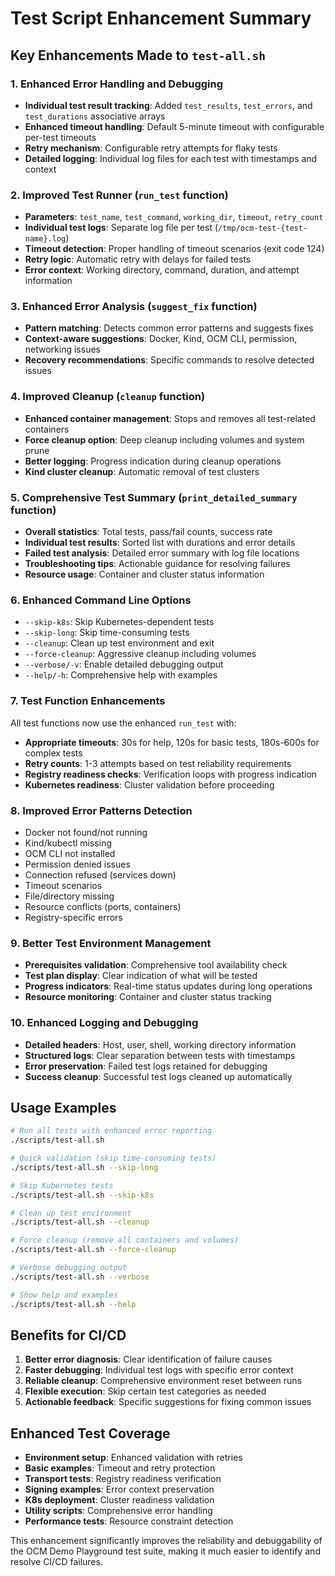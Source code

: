 # Test Script Enhancement Summary

## Key Enhancements Made to `test-all.sh`

### 1. Enhanced Error Handling and Debugging
- **Individual test result tracking**: Added `test_results`, `test_errors`, and `test_durations` associative arrays
- **Enhanced timeout handling**: Default 5-minute timeout with configurable per-test timeouts
- **Retry mechanism**: Configurable retry attempts for flaky tests
- **Detailed logging**: Individual log files for each test with timestamps and context

### 2. Improved Test Runner (`run_test` function)
- **Parameters**: `test_name`, `test_command`, `working_dir`, `timeout`, `retry_count`
- **Individual test logs**: Separate log file per test (`/tmp/ocm-test-{test-name}.log`)
- **Timeout detection**: Proper handling of timeout scenarios (exit code 124)
- **Retry logic**: Automatic retry with delays for failed tests
- **Error context**: Working directory, command, duration, and attempt information

### 3. Enhanced Error Analysis (`suggest_fix` function)
- **Pattern matching**: Detects common error patterns and suggests fixes
- **Context-aware suggestions**: Docker, Kind, OCM CLI, permission, networking issues
- **Recovery recommendations**: Specific commands to resolve detected issues

### 4. Improved Cleanup (`cleanup` function)
- **Enhanced container management**: Stops and removes all test-related containers
- **Force cleanup option**: Deep cleanup including volumes and system prune
- **Better logging**: Progress indication during cleanup operations
- **Kind cluster cleanup**: Automatic removal of test clusters

### 5. Comprehensive Test Summary (`print_detailed_summary` function)
- **Overall statistics**: Total tests, pass/fail counts, success rate
- **Individual test results**: Sorted list with durations and error details
- **Failed test analysis**: Detailed error summary with log file locations
- **Troubleshooting tips**: Actionable guidance for resolving failures
- **Resource usage**: Container and cluster status information

### 6. Enhanced Command Line Options
- `--skip-k8s`: Skip Kubernetes-dependent tests
- `--skip-long`: Skip time-consuming tests
- `--cleanup`: Clean up test environment and exit
- `--force-cleanup`: Aggressive cleanup including volumes
- `--verbose/-v`: Enable detailed debugging output
- `--help/-h`: Comprehensive help with examples

### 7. Test Function Enhancements
All test functions now use the enhanced `run_test` with:
- **Appropriate timeouts**: 30s for help, 120s for basic tests, 180s-600s for complex tests
- **Retry counts**: 1-3 attempts based on test reliability requirements
- **Registry readiness checks**: Verification loops with progress indication
- **Kubernetes readiness**: Cluster validation before proceeding

### 8. Improved Error Patterns Detection
- Docker not found/not running
- Kind/kubectl missing
- OCM CLI not installed
- Permission denied issues
- Connection refused (services down)
- Timeout scenarios
- File/directory missing
- Resource conflicts (ports, containers)
- Registry-specific errors

### 9. Better Test Environment Management
- **Prerequisites validation**: Comprehensive tool availability check
- **Test plan display**: Clear indication of what will be tested
- **Progress indicators**: Real-time status updates during long operations
- **Resource monitoring**: Container and cluster status tracking

### 10. Enhanced Logging and Debugging
- **Detailed headers**: Host, user, shell, working directory information
- **Structured logs**: Clear separation between tests with timestamps
- **Error preservation**: Failed test logs retained for debugging
- **Success cleanup**: Successful test logs cleaned up automatically

## Usage Examples

```bash
# Run all tests with enhanced error reporting
./scripts/test-all.sh

# Quick validation (skip time-consuming tests)
./scripts/test-all.sh --skip-long

# Skip Kubernetes tests
./scripts/test-all.sh --skip-k8s

# Clean up test environment
./scripts/test-all.sh --cleanup

# Force cleanup (remove all containers and volumes)
./scripts/test-all.sh --force-cleanup

# Verbose debugging output
./scripts/test-all.sh --verbose

# Show help and examples
./scripts/test-all.sh --help
```

## Benefits for CI/CD
1. **Better error diagnosis**: Clear identification of failure causes
2. **Faster debugging**: Individual test logs with specific error context
3. **Reliable cleanup**: Comprehensive environment reset between runs
4. **Flexible execution**: Skip certain test categories as needed
5. **Actionable feedback**: Specific suggestions for fixing common issues

## Enhanced Test Coverage
- **Environment setup**: Enhanced validation with retries
- **Basic examples**: Timeout and retry protection
- **Transport tests**: Registry readiness verification
- **Signing examples**: Error context preservation  
- **K8s deployment**: Cluster readiness validation
- **Utility scripts**: Comprehensive error handling
- **Performance tests**: Resource constraint detection

This enhancement significantly improves the reliability and debuggability of the OCM Demo Playground test suite, making it much easier to identify and resolve CI/CD failures.
